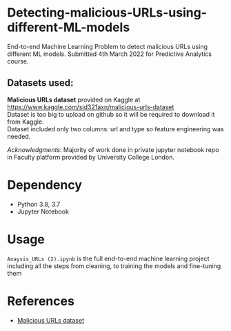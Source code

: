 # Detecting-malicious-URLs-using-different-ML-models

End-to-end Machine Learning Problem to detect malicious URLs using different ML models. Submitted 4th March 2022 for Predictive Analytics course.

## Datasets used:

**Malicious URLs dataset** provided on Kaggle at https://www.kaggle.com/sid321axn/malicious-urls-dataset <br>
Dataset is too big to upload on github so it will be required to download it from Kaggle.<br>
Dataset included only two columns: url and type so feature engineering was needed.

*Acknowledgments*: Majority of work done in private jupyter notebook repo in Faculty platform provided by University College London.

# Dependency

- Python 3.8, 3.7
- Jupyter Notebook 

# Usage

``` Anaysis_URLs (2).ipynb ``` is the full end-to-end machine learning project including all the steps from cleaning, to training the models and fine-tuning them <br />

# References

- [Malicious URLs dataset](https://www.kaggle.com/sid321axn/malicious-urls-dataset)







